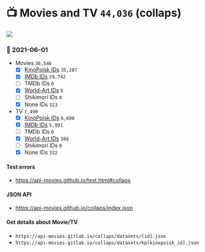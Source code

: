 # :tv: Movies and TV `44,036` (collaps)

<a href="https://API-Movies.github.io"><img src="https://API-Movies.github.io/banner.png?cache"></a>

### :date: 2021-06-01
- Movies `36,546`
  - [x] <a href="https://API-Movies.github.io/collaps/movie_kinopoisk_ids.json">KinoPoisk IDs</a> `35,287`
  - [x] <a href="https://API-Movies.github.io/collaps/movie_imdb_ids.json">IMDb IDs</a> `29,742`
  - [ ] TMDb IDs `0`
  - [x] <a href="https://API-Movies.github.io/collaps/movie_world_art_ids.json">World-Art IDs</a> `8`
  - [ ] Shikimori IDs `0`
  - [x] None IDs `323`
- TV `7,490`
  - [x] <a href="https://API-Movies.github.io/collaps/tv_kinopoisk_ids.json">KinoPoisk IDs</a> `6,690`
  - [x] <a href="https://API-Movies.github.io/collaps/tv_imdb_ids.json">IMDb IDs</a> `5,991`
  - [ ] TMDb IDs `0`
  - [x] <a href="https://API-Movies.github.io/collaps/tv_world_art_ids.json">World-Art IDs</a> `304`
  - [ ] Shikimori IDs `0`
  - [x] None IDs `332`
#### Test errors
- <a href='https://api-movies.github.io/test.html#collaps'>https://api-movies.github.io/test.html#collaps</a>
#### JSON API
- <a href='https://api-movies.github.io/collaps/index.json'>https://api-movies.github.io/collaps/index.json</a>
#### Get details about Movie/TV
- `https://api-movies.gitlab.io/collaps/datasets/[id].json`
- `https://api-movies.gitlab.io/collaps/datasets/kp[kinopoisk_id].json`
